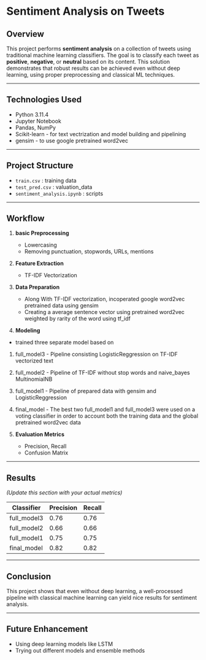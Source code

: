 # Sentiment Analysis on Tweets

## Overview

This project performs **sentiment analysis** on a collection of tweets using traditional machine learning classifiers. The goal is to classify each tweet as **positive**, **negative**, or **neutral** based on its content. This solution demonstrates that robust results can be achieved even without deep learning, using proper preprocessing and classical ML techniques.

---

## Technologies Used

- Python 3.11.4
- Jupyter Notebook
- Pandas, NumPy
- Scikit-learn - for text vectrization and model building and pipelining
- gensim - to use google pretrained word2vec

---

## Project Structure

- `train.csv` : training data
- `test_pred.csv` : valuation_data
- `sentiment_analysis.ipynb` : scripts

---

## Workflow

1. **basic Preprocessing**  
   - Lowercasing  
   - Removing punctuation, stopwords, URLs, mentions  
    

3. **Feature Extraction**  
   - TF-IDF Vectorization  

3. **Data Preparation**
   - Along With TF-IDF vectorization, incoperated google word2vec pretrained data using gensim
   - Creating a average sentence vector using pretrained word2vec weighted by rarity of the word using tf_idf

4. **Modeling**  
  - trained three separate model based on 
  1. full_model3 - Pipeline consisting LogisticReggression on TF-IDF vectorized text
  2. full_model2 - Pipeline of TF-IDF without stop words and naive_bayes MultinomialNB
  3. full_model1 - Pipeline of prepared data with gensim and LogisticReggression
  4. final_model - The best two full_model1 and full_model3 were used on a voting classifier in order to account both the training
                   data and the global pretrained word2vec data
  

5. **Evaluation Metrics**  
   - Precision, Recall
   - Confusion Matrix  

---

## Results

*(Update this section with your actual metrics)*

| Classifier           | Precision | Recall |
|----------------------|-----------|--------|
| full_model3          | 0.76      | 0.76   |
| full_model2          | 0.66      | 0.66   |
| full_model1          | 0.75      | 0.75   |
| final_model          | 0.82      | 0.82   |

---


## Conclusion

This project shows that even without deep learning, a well-processed pipeline with classical machine learning can yield nice results for sentiment analysis.

---

## Future Enhancement

- Using deep learning models like LSTM
- Trying out different models and ensemble methods

